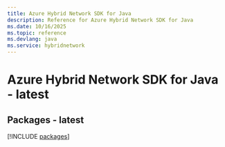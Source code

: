 ```yaml
---
title: Azure Hybrid Network SDK for Java
description: Reference for Azure Hybrid Network SDK for Java
ms.date: 10/16/2025
ms.topic: reference
ms.devlang: java
ms.service: hybridnetwork
---
```

# Azure Hybrid Network SDK for Java - latest
## Packages - latest
[!INCLUDE [packages](hybrid-network-index.md)]